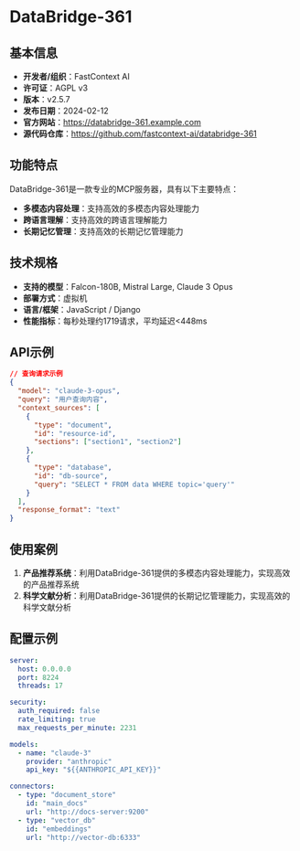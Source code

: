 # DataBridge-361

## 基本信息

- **开发者/组织**：FastContext AI
- **许可证**：AGPL v3
- **版本**：v2.5.7
- **发布日期**：2024-02-12
- **官方网站**：https://databridge-361.example.com
- **源代码仓库**：https://github.com/fastcontext-ai/databridge-361

## 功能特点

DataBridge-361是一款专业的MCP服务器，具有以下主要特点：

- **多模态内容处理**：支持高效的多模态内容处理能力
- **跨语言理解**：支持高效的跨语言理解能力
- **长期记忆管理**：支持高效的长期记忆管理能力


## 技术规格

- **支持的模型**：Falcon-180B, Mistral Large, Claude 3 Opus
- **部署方式**：虚拟机
- **语言/框架**：JavaScript / Django
- **性能指标**：每秒处理约1719请求，平均延迟<448ms

## API示例

```json
// 查询请求示例
{
  "model": "claude-3-opus",
  "query": "用户查询内容",
  "context_sources": [
    {
      "type": "document",
      "id": "resource-id",
      "sections": ["section1", "section2"]
    },
    {
      "type": "database",
      "id": "db-source",
      "query": "SELECT * FROM data WHERE topic='query'"
    }
  ],
  "response_format": "text"
}
```

## 使用案例

1. **产品推荐系统**：利用DataBridge-361提供的多模态内容处理能力，实现高效的产品推荐系统
2. **科学文献分析**：利用DataBridge-361提供的长期记忆管理能力，实现高效的科学文献分析


## 配置示例

```yaml
server:
  host: 0.0.0.0
  port: 8224
  threads: 17

security:
  auth_required: false
  rate_limiting: true
  max_requests_per_minute: 2231

models:
  - name: "claude-3"
    provider: "anthropic"
    api_key: "${{ANTHROPIC_API_KEY}}"

connectors:
  - type: "document_store"
    id: "main_docs"
    url: "http://docs-server:9200"
  - type: "vector_db"
    id: "embeddings"
    url: "http://vector-db:6333"
```